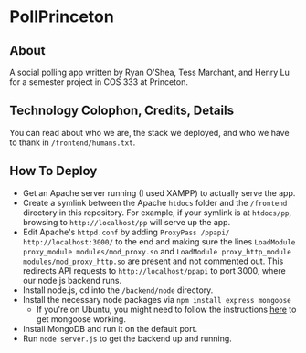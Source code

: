# PollPrinceton

## About

A social polling app written by Ryan O'Shea, Tess Marchant, and Henry Lu for a semester project in COS 333 at Princeton.

## Technology Colophon, Credits, Details

You can read about who we are, the stack we deployed, and who we have to thank in `/frontend/humans.txt`.

## How To Deploy

- Get an Apache server running (I used XAMPP) to actually serve the app.
- Create a symlink between the Apache `htdocs` folder and the `/frontend` directory in this repository. For example, if your symlink is at `htdocs/pp`, browsing to `http://localhost/pp` will serve up the app. 
- Edit Apache's `httpd.conf` by adding `ProxyPass /ppapi/ http://localhost:3000/` to the end and making sure the lines `LoadModule proxy_module modules/mod_proxy.so` and `LoadModule proxy_http_module modules/mod_proxy_http.so` are present and not commented out. This redirects API requests to `http://localhost/ppapi` to port 3000, where our node.js backend runs. 
- Install node.js, cd into the `/backend/node` directory.
- Install the necessary node packages via `npm install express mongoose`
	- If you're on Ubuntu, you might need to follow the instructions [here](http://stackoverflow.com/a/22242472/859085) to get mongoose working.
- Install MongoDB and run it on the default port.
- Run `node server.js` to get the backend up and running.

